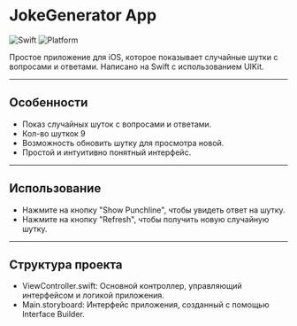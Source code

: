 # JokeGenerator App

![Swift](https://img.shields.io/badge/Swift-5.0-orange.svg)
![Platform](https://img.shields.io/badge/Platform-iOS-blue.svg)

Простое приложение для iOS, которое показывает случайные шутки с вопросами и ответами. Написано на Swift с использованием UIKit.

---

## Особенности

- Показ случайных шуток с вопросами и ответами.
- Кол-во шуткок 9
- Возможность обновить шутку для просмотра новой.
- Простой и интуитивно понятный интерфейс.

---

## Использование

- Нажмите на кнопку "Show Punchline", чтобы увидеть ответ на шутку.
- Нажмите на кнопку "Refresh", чтобы получить новую случайную шутку.
  
---

## Структура проекта

- ViewController.swift: Основной контроллер, управляющий интерфейсом и логикой приложения.
- Main.storyboard: Интерфейс приложения, созданный с помощью Interface Builder.
